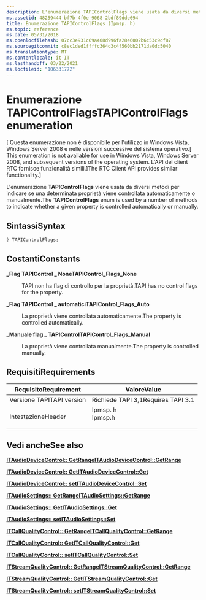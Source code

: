 ```yaml
---
description: L'enumerazione TAPIControlFlags viene usata da diversi metodi per indicare se una determinata proprietà viene controllata automaticamente o manualmente.
ms.assetid: 48259444-bf7b-4f0e-9068-2bdf89dde694
title: Enumerazione TAPIControlFlags (Ipmsp. h)
ms.topic: reference
ms.date: 05/31/2018
ms.openlocfilehash: 07cc3e931c69a408d996fa28e6002b6c53c9df87
ms.sourcegitcommit: c8ec1ded1ffffc364d3c4f560bb2171da0dc5040
ms.translationtype: MT
ms.contentlocale: it-IT
ms.lasthandoff: 03/22/2021
ms.locfileid: "106331772"
---
```

# <a name="tapicontrolflags-enumeration"></a><span data-ttu-id="af1cd-103">Enumerazione TAPIControlFlags</span><span class="sxs-lookup"><span data-stu-id="af1cd-103">TAPIControlFlags enumeration</span></span>

<span data-ttu-id="af1cd-104">\[ Questa enumerazione non è disponibile per l'utilizzo in Windows Vista, Windows Server 2008 e nelle versioni successive del sistema operativo.</span><span class="sxs-lookup"><span data-stu-id="af1cd-104">\[ This enumeration is not available for use in Windows Vista, Windows Server 2008, and subsequent versions of the operating system.</span></span> <span data-ttu-id="af1cd-105">L'API del client RTC fornisce funzionalità simili.\]</span><span class="sxs-lookup"><span data-stu-id="af1cd-105">The RTC Client API provides similar functionality.\]</span></span>

<span data-ttu-id="af1cd-106">L'enumerazione **TAPIControlFlags** viene usata da diversi metodi per indicare se una determinata proprietà viene controllata automaticamente o manualmente.</span><span class="sxs-lookup"><span data-stu-id="af1cd-106">The **TAPIControlFlags** enum is used by a number of methods to indicate whether a given property is controlled automatically or manually.</span></span>

## <a name="syntax"></a><span data-ttu-id="af1cd-107">Sintassi</span><span class="sxs-lookup"><span data-stu-id="af1cd-107">Syntax</span></span>


```C++
} TAPIControlFlags;
```



## <a name="constants"></a><span data-ttu-id="af1cd-108">Costanti</span><span class="sxs-lookup"><span data-stu-id="af1cd-108">Constants</span></span>

<dl> <dt>

<span data-ttu-id="af1cd-109"><span id="TAPIControl_Flags_None"></span><span id="tapicontrol_flags_none"></span><span id="TAPICONTROL_FLAGS_NONE"></span>**\_Flag TAPIControl \_ None**</span><span class="sxs-lookup"><span data-stu-id="af1cd-109"><span id="TAPIControl_Flags_None"></span><span id="tapicontrol_flags_none"></span><span id="TAPICONTROL_FLAGS_NONE"></span>**TAPIControl\_Flags\_None**</span></span>
</dt> <dd>

<span data-ttu-id="af1cd-110">TAPI non ha flag di controllo per la proprietà.</span><span class="sxs-lookup"><span data-stu-id="af1cd-110">TAPI has no control flags for the property.</span></span>

</dd> <dt>

<span data-ttu-id="af1cd-111"><span id="TAPIControl_Flags_Auto"></span><span id="tapicontrol_flags_auto"></span><span id="TAPICONTROL_FLAGS_AUTO"></span>**\_Flag TAPIControl \_ automatici**</span><span class="sxs-lookup"><span data-stu-id="af1cd-111"><span id="TAPIControl_Flags_Auto"></span><span id="tapicontrol_flags_auto"></span><span id="TAPICONTROL_FLAGS_AUTO"></span>**TAPIControl\_Flags\_Auto**</span></span>
</dt> <dd>

<span data-ttu-id="af1cd-112">La proprietà viene controllata automaticamente.</span><span class="sxs-lookup"><span data-stu-id="af1cd-112">The property is controlled automatically.</span></span>

</dd> <dt>

<span data-ttu-id="af1cd-113"><span id="TAPIControl_Flags_Manual"></span><span id="tapicontrol_flags_manual"></span><span id="TAPICONTROL_FLAGS_MANUAL"></span>**\_Manuale flag \_ TAPIControl**</span><span class="sxs-lookup"><span data-stu-id="af1cd-113"><span id="TAPIControl_Flags_Manual"></span><span id="tapicontrol_flags_manual"></span><span id="TAPICONTROL_FLAGS_MANUAL"></span>**TAPIControl\_Flags\_Manual**</span></span>
</dt> <dd>

<span data-ttu-id="af1cd-114">La proprietà viene controllata manualmente.</span><span class="sxs-lookup"><span data-stu-id="af1cd-114">The property is controlled manually.</span></span>

</dd> </dl>

## <a name="requirements"></a><span data-ttu-id="af1cd-115">Requisiti</span><span class="sxs-lookup"><span data-stu-id="af1cd-115">Requirements</span></span>



| <span data-ttu-id="af1cd-116">Requisito</span><span class="sxs-lookup"><span data-stu-id="af1cd-116">Requirement</span></span> | <span data-ttu-id="af1cd-117">Valore</span><span class="sxs-lookup"><span data-stu-id="af1cd-117">Value</span></span> |
|-------------------------|------------------------------------------------------------------------------------|
| <span data-ttu-id="af1cd-118">Versione TAPI</span><span class="sxs-lookup"><span data-stu-id="af1cd-118">TAPI version</span></span><br/> | <span data-ttu-id="af1cd-119">Richiede TAPI 3,1</span><span class="sxs-lookup"><span data-stu-id="af1cd-119">Requires TAPI 3.1</span></span><br/>                                                       |
| <span data-ttu-id="af1cd-120">Intestazione</span><span class="sxs-lookup"><span data-stu-id="af1cd-120">Header</span></span><br/>       | <dl> <span data-ttu-id="af1cd-121"><dt>Ipmsp. h</dt></span><span class="sxs-lookup"><span data-stu-id="af1cd-121"><dt>Ipmsp.h</dt></span></span> </dl> |



## <a name="see-also"></a><span data-ttu-id="af1cd-122">Vedi anche</span><span class="sxs-lookup"><span data-stu-id="af1cd-122">See also</span></span>

<dl> <dt>

[<span data-ttu-id="af1cd-123">**ITAudioDeviceControl:: GetRange**</span><span class="sxs-lookup"><span data-stu-id="af1cd-123">**ITAudioDeviceControl::GetRange**</span></span>](itaudiodevicecontrol-getrange.md)
</dt> <dt>

[<span data-ttu-id="af1cd-124">**ITAudioDeviceControl:: Get**</span><span class="sxs-lookup"><span data-stu-id="af1cd-124">**ITAudioDeviceControl::Get**</span></span>](itaudiodevicecontrol-get.md)
</dt> <dt>

[<span data-ttu-id="af1cd-125">**ITAudioDeviceControl:: set**</span><span class="sxs-lookup"><span data-stu-id="af1cd-125">**ITAudioDeviceControl::Set**</span></span>](itaudiodevicecontrol-set.md)
</dt> <dt>

[<span data-ttu-id="af1cd-126">**ITAudioSettings:: GetRange**</span><span class="sxs-lookup"><span data-stu-id="af1cd-126">**ITAudioSettings::GetRange**</span></span>](itaudiosettings-getrange.md)
</dt> <dt>

[<span data-ttu-id="af1cd-127">**ITAudioSettings:: Get**</span><span class="sxs-lookup"><span data-stu-id="af1cd-127">**ITAudioSettings::Get**</span></span>](itaudiosettings-get.md)
</dt> <dt>

[<span data-ttu-id="af1cd-128">**ITAudioSettings:: set**</span><span class="sxs-lookup"><span data-stu-id="af1cd-128">**ITAudioSettings::Set**</span></span>](itaudiosettings-set.md)
</dt> <dt>

[<span data-ttu-id="af1cd-129">**ITCallQualityControl:: GetRange**</span><span class="sxs-lookup"><span data-stu-id="af1cd-129">**ITCallQualityControl::GetRange**</span></span>](itcallqualitycontrol-getrange.md)
</dt> <dt>

[<span data-ttu-id="af1cd-130">**ITCallQualityControl:: Get**</span><span class="sxs-lookup"><span data-stu-id="af1cd-130">**ITCallQualityControl::Get**</span></span>](itcallqualitycontrol-get.md)
</dt> <dt>

[<span data-ttu-id="af1cd-131">**ITCallQualityControl:: set**</span><span class="sxs-lookup"><span data-stu-id="af1cd-131">**ITCallQualityControl::Set**</span></span>](itcallqualitycontrol-set.md)
</dt> <dt>

[<span data-ttu-id="af1cd-132">**ITStreamQualityControl:: GetRange**</span><span class="sxs-lookup"><span data-stu-id="af1cd-132">**ITStreamQualityControl::GetRange**</span></span>](itstreamqualitycontrol-getrange.md)
</dt> <dt>

[<span data-ttu-id="af1cd-133">**ITStreamQualityControl:: Get**</span><span class="sxs-lookup"><span data-stu-id="af1cd-133">**ITStreamQualityControl::Get**</span></span>](itstreamqualitycontrol-get.md)
</dt> <dt>

[<span data-ttu-id="af1cd-134">**ITStreamQualityControl:: set**</span><span class="sxs-lookup"><span data-stu-id="af1cd-134">**ITStreamQualityControl::Set**</span></span>](itstreamqualitycontrol-set.md)
</dt> </dl>

 

 




